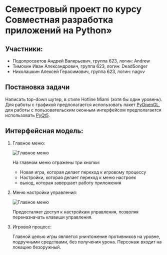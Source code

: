 # Семестровый проект по курсу Совместная разработка приложений на Python»

## Участники:
* Подопросветов Андрей Валерьевич, группа 623, логин: Andrew
* Тимохин Иван Александрович, группа 623, логин: DeadSonger
* Николашкин Алексей Герасимович, группа 623, логин: nagvv

## Постановка задачи
Написать top-down шутер, в стиле Hotline Miami (хотя бы один уровень). 
Для работы с графикой предполагается использовать пакет [PyOpenGL](https://pypi.org/project/PyOpenGL/),
для работы с пользовательским оконным интерфейсом предполагается использовать [PyQt5](https://pypi.org/project/PyQt5/).


## Интерфейсная модель:

1) Главное меню:
   
   ![Главное меню](https://github.com/DeadSonger/cold_ray_norilsk/description/main_menu.png)
   
   На главном меню отражены три кнопки:
   * Новая игра, которая делает переход к игровому процессу
   * Настройки, которая делает переход к меню настроек
   * выход, которая завершает работу приложения

2) Меню настройки управления:
    
    ![Главное меню](https://github.com/DeadSonger/cold_ray_norilsk/description/settings_menu.png)
    
    Предосталяет доступ к настройкам управления, позволяя переназначать клавиши управления.

3) Игровой процесс:

    Главной целью игры является уничтожение противников на уровне, 
    подручными средствами, без получения урона. Персонаж входит на локацию безоружный.